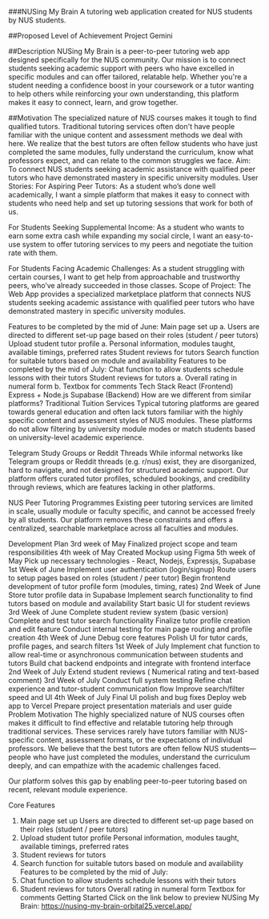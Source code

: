 ###NUSing My Brain
A tutoring web application created for NUS students by NUS students.

##Proposed Level of Achievement
Project Gemini

##Description
NUSing My Brain is a peer-to-peer tutoring web app designed specifically for the NUS community. Our mission is to connect students seeking academic support with peers who have excelled in specific modules and can offer tailored, relatable help. Whether you're a student needing a confidence boost in your coursework or a tutor wanting to help others while reinforcing your own understanding, this platform makes it easy to connect, learn, and grow together.

##Motivation
The specialized nature of NUS courses makes it tough to find qualified tutors. Traditional tutoring services often don't have people familiar with the unique content and assessment methods we deal with here. We realize that the best tutors are often fellow students who have just completed the same modules, fully understand the curriculum, know what professors expect, and can relate to the common struggles we face. Aim: To connect NUS students seeking academic assistance with qualified peer tutors who have demonstrated mastery in specific university modules. User Stories: For Aspiring Peer Tutors: As a student who’s done well academically, I want a simple platform that makes it easy to connect with students who need help and set up tutoring sessions that work for both of us.

For Students Seeking Supplemental Income: As a student who wants to earn some extra cash while expanding my social circle, I want an easy-to-use system to offer tutoring services to my peers and negotiate the tuition rate with them.

For Students Facing Academic Challenges: As a student struggling with certain courses, I want to get help from approachable and trustworthy peers, who’ve already succeeded in those classes. Scope of Project: The Web App provides a specialized marketplace platform that connects NUS students seeking academic assistance with qualified peer tutors who have demonstrated mastery in specific university modules.

Features to be completed by the mid of June:
Main page set up a. Users are directed to different set-up page based on their roles (student / peer tutors)
Upload student tutor profile a. Personal information, modules taught, available timings, preferred rates
Student reviews for tutors
Search function for suitable tutors based on module and availability
Features to be completed by the mid of July:
Chat function to allow students schedule lessons with their tutors
Student reviews for tutors a. Overall rating in numeral form b. Textbox for comments
Tech Stack
React (Frontend)
Express + Node.js
Supabase (Backend)
How are we different from similar platforms?
Traditional Tuition Services
Typical tutoring platforms are geared towards general education and often lack tutors familiar with the highly specific content and assessment styles of NUS modules. These platforms do not allow filtering by university module modes or match students based on university-level academic experience.

Telegram Study Groups or Reddit Threads
While informal networks like Telegram groups or Reddit threads (e.g. r/nus) exist, they are disorganized, hard to navigate, and not designed for structured academic support. Our platform offers curated tutor profiles, scheduled bookings, and credibility through reviews, which are features lacking in other platforms.

NUS Peer Tutoring Programmes
Existing peer tutoring services are limited in scale, usually module or faculty specific, and cannot be accessed freely by all students. Our platform removes these constraints and offers a centralized, searchable marketplace across all faculties and modules.

Development Plan
3rd week of May
Finalized project scope and team responsibilities
4th week of May
Created Mockup using Figma
5th week of May
Pick up necessary technologies - React, Nodejs, Expressjs, Supabase
1st Week of June
Implement user authentication (login/signup)
Route users to setup pages based on roles (student / peer tutor)
Begin frontend development of tutor profile form (modules, timing, rates)
2nd Week of June
Store tutor profile data in Supabase
Implement search functionality to find tutors based on module and availability
Start basic UI for student reviews
3rd Week of June
Complete student review system (basic version)
Complete and test tutor search functionality
Finalize tutor profile creation and edit feature
Conduct internal testing for main page routing and profile creation
4th Week of June
Debug core features
Polish UI for tutor cards, profile pages, and search filters
1st Week of July
Implement chat function to allow real-time or asynchronous communication between students and tutors
Build chat backend endpoints and integrate with frontend interface
2nd Week of July
Extend student reviews ( Numerical rating and text-based comment)
3rd Week of July
Conduct full system testing
Refine chat experience and tutor-student communication flow
Improve search/filter speed and UI
4th Week of July
Final UI polish and bug fixes
Deploy web app to Vercel Prepare project presentation materials and user guide
Problem Motivation
The highly specialized nature of NUS courses often makes it difficult to find effective and relatable tutoring help through traditional services. These services rarely have tutors familiar with NUS-specific content, assessment formats, or the expectations of individual professors. We believe that the best tutors are often fellow NUS students—people who have just completed the modules, understand the curriculum deeply, and can empathize with the academic challenges faced.

Our platform solves this gap by enabling peer-to-peer tutoring based on recent, relevant module experience.

Core Features
1. Main page set up
Users are directed to different set-up page based on their roles (student / peer tutors)
2. Upload student tutor profile
Personal information, modules taught, available timings, preferred rates
3. Student reviews for tutors
4. Search function for suitable tutors based on module and availability
Features to be completed by the mid of July:
1. Chat function to allow students schedule lessons with their tutors
2. Student reviews for tutors
Overall rating in numeral form
Textbox for comments
Getting Started
Click on the link below to preview NUSing My Brain: https://nusing-my-brain-orbital25.vercel.app/

 
